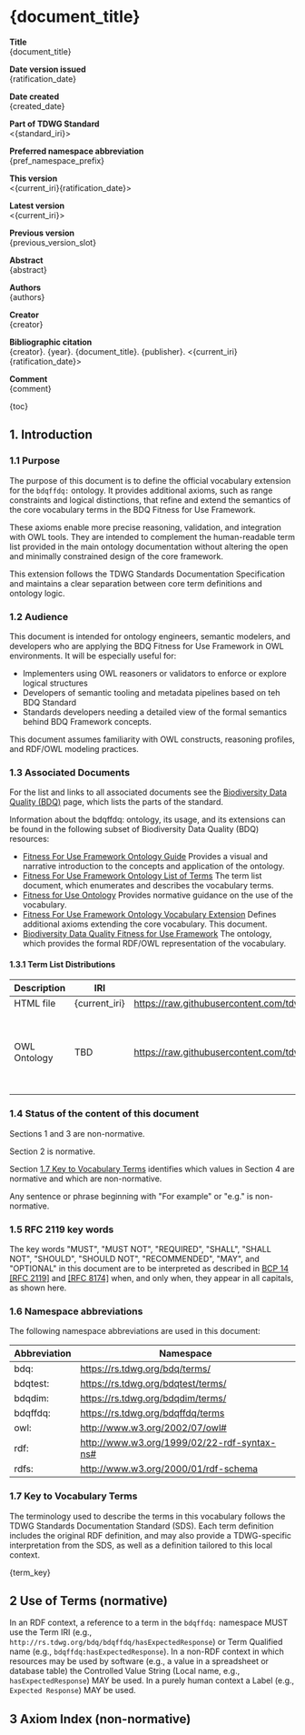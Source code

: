 <!--- Template for header, values provided from yaml configuration --->
# {document_title}

**Title**<br>
{document_title}

**Date version issued**<br>
{ratification_date}

**Date created**<br>
{created_date}

**Part of TDWG Standard**<br>
<{standard_iri}>

**Preferred namespace abbreviation**<br>
{pref_namespace_prefix}

**This version**<br>
<{current_iri}{ratification_date}>

**Latest version**<br>
<{current_iri}>

**Previous version**<br>
{previous_version_slot}

**Abstract**<br>
{abstract}

**Authors**<br>
{authors}

**Creator**<br>
{creator}

**Bibliographic citation**<br>
{creator}. {year}. {document_title}. {publisher}. <{current_iri}{ratification_date}>

**Comment**<br>
{comment}

{toc}

## 1. Introduction

### 1.1 Purpose

The purpose of this document is to define the official vocabulary extension for the `bdqffdq:` ontology. It provides additional axioms, such as range constraints and logical distinctions, that refine and extend the semantics of the core vocabulary terms in the BDQ Fitness for Use Framework.

These axioms enable more precise reasoning, validation, and integration with OWL tools. They are intended to complement the human-readable term list provided in the main ontology documentation without altering the open and minimally constrained design of the core framework.

This extension follows the TDWG Standards Documentation Specification and maintains a clear separation between core term definitions and ontology logic.

### 1.2 Audience

This document is intended for ontology engineers, semantic modelers, and developers who are applying the BDQ Fitness for Use Framework in OWL environments. It will be especially useful for:

- Implementers using OWL reasoners or validators to enforce or explore logical structures
- Developers of semantic tooling and metadata pipelines based on teh BDQ Standard
- Standards developers needing a detailed view of the formal semantics behind BDQ Framework concepts.

This document assumes familiarity with OWL constructs, reasoning profiles, and RDF/OWL modeling practices.

### 1.3 Associated Documents

For the list and links to all associated documents see the [Biodiversity Data Quality (BDQ)](../../index.md) page, which lists the parts of the standard.

Information about the bdqffdq: ontology, its usage, and its extensions can be found in the following subset of Biodiversity Data Quality (BDQ) resources:

- [Fitness For Use Framework Ontology Guide](../../guide/bdqffdq/index.md) Provides a visual and narrative introduction to the concepts and application of the ontology.
- [Fitness For Use Framework Ontology List of Terms](../../list/bdqffdq/index.md) The term list document, which enumerates and describes the vocabulary terms.
- [Fitness for Use Ontology](../../bdqffdq/index.md) Provides normative guidance on the use of the vocabulary.
- [Fitness For Use Framework Ontology Vocabulary Extension](../../extension/bdqffdq/index.md) Defines additional axioms extending the core vocabulary. This document.
- [Biodiversity Data Quality Fitness for Use Framework](../../../vocabulary/bdqffdq.owl) The ontology, which provides the formal RDF/OWL representation of the vocabulary.

#### 1.3.1 Term List Distributions

| Description | IRI | Download URL | Note | 
| ----------- | --- | -----------  | ---- | 
| HTML file   | {current_iri} | https://raw.githubusercontent.com/tdwg/bdq/master/tg2/_review/docs/extension/{pref_namespace_prefix}/index.md | This file | 
| OWL Ontology | TBD | https://raw.githubusercontent.com/tdwg/bdq/master/tg2/_review/vocabulary/bdqffdq.owl | Turtle Serialization of the full ontology, including additional axioms | 

### 1.4 Status of the content of this document

Sections 1 and 3 are non-normative.

Section 2 is normative.

Section [1.7 Key to Vocabulary Terms](#17-Key-to-Vocabulary-Terms) identifies which values in Section 4 are normative and which are non-normative.

Any sentence or phrase beginning with "For example" or "e.g." is non-normative.

### 1.5 RFC 2119 key words

The key words "MUST", "MUST NOT", "REQUIRED", "SHALL", "SHALL NOT", "SHOULD", "SHOULD NOT", "RECOMMENDED", "MAY", and "OPTIONAL" in this document are to be interpreted as described in [BCP 14](https://www.rfc-editor.org/info/bcp14) [\[RFC 2119\]](https://datatracker.ietf.org/doc/html/rfc2119) and [\[RFC 8174\]](https://datatracker.ietf.org/doc/html/rfc8174) when, and only when, they appear in all capitals, as shown here.

### 1.6 Namespace abbreviations

The following namespace abbreviations are used in this document:

| **Abbreviation** | **Namespace** |
| ------------ | -------------                               |
| bdq:         | https://rs.tdwg.org/bdq/terms/              |
| bdqtest:     | https://rs.tdwg.org/bdqtest/terms/          |
| bdqdim:      | https://rs.tdwg.org/bdqdim/terms/           |
| bdqffdq:     | https://rs.tdwg.org/bdqffdq/terms           |
| owl:         | http://www.w3.org/2002/07/owl#              |
| rdf:         | http://www.w3.org/1999/02/22-rdf-syntax-ns# |
| rdfs:        | http://www.w3.org/2000/01/rdf-schema        |

### 1.7 Key to Vocabulary Terms

The terminology used to describe the terms in this vocabulary follows the TDWG Standards Documentation Standard (SDS). Each term definition includes the original RDF definition, and may also provide a TDWG-specific interpretation from the SDS, as well as a definition tailored to this local context.

{term_key}

## 2 Use of Terms (normative)

In an RDF context, a reference to a term in the `bdqffdq:` namespace MUST use the Term IRI (e.g., `http://rs.tdwg.org/bdq/bdqffdq/hasExpectedResponse`) or Term Qualified name (e.g., `bdqffdq:hasExpectedResponse`). In a non-RDF context in which resources may be used by software (e.g., a value in a spreadsheet or database table) the Controlled Value String (Local name, e.g., `hasExpectedResponse`) MAY be used. In a purely human context a Label (e.g., `Expected Response`) MAY be used.

## 3 Axiom Index (non-normative)
